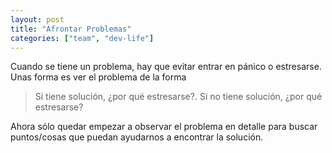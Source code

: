 ```yaml
---
layout: post
title: "Afrontar Problemas"
categories: ["team", "dev-life"]
---
```


Cuando se tiene un problema, <!--more--> hay que evitar entrar en pánico o estresarse. Unas forma es ver el problema de la forma

> Si tiene solución, ¿por qué estresarse?. Si no tiene solución, ¿por qué estresarse?

Ahora sólo quedar empezar a observar el problema en detalle para buscar puntos/cosas que puedan ayudarnos a encontrar la solución.
